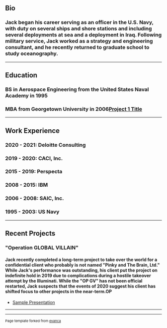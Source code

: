 ## Bio
### Jack began his career serving as an officer in the U.S. Navy, with duty on several ships and shore stations and including several deployments at sea and a deployment in Iraq.  Following military service, Jack worked as a strategy and engineering consultant, and he recently returned to graduate school to study oceanography.
---
## Education
### BS in Aerospace Engineering from the United States Naval Academy in 1995
### MBA from Georgetown University in 2006[Project 1 Title](/sample_page)
---
## Work Experience
### 2020 - 2021: Deloitte Consulting
### 2019 - 2020: CACI, Inc.
### 2015 - 2019: Perspecta
### 2008 - 2015: IBM
### 2006 - 2008: SAIC, Inc.
### 1995 - 2003: US Navy
---
## Recent Projects
### "Operation GLOBAL VILLAIN"
#### Jack recently completed a long-term project to take over the world for a confidential client who probably is not named "Pinky and The Brain, Ltd."  While Jack's performance was outstanding, his client put the project on indefinite hold in 2019 due to complications during a hostile takeover attempt by the Illuminati.  While the "OP GV" has not been official restarted, Jack suspects that the events of 2020 suggest his client has shifted focus to other projects in the near-term.OP

- [Sample Presentation](http://bloose.github.io/pdf/sample_presentation.pdf)

---




---
<p style="font-size:11px">Page template forked from <a href="https://github.com/evanca/quick-portfolio">evanca</a></p>
<!-- Remove above link if you don't want to attibute -->
